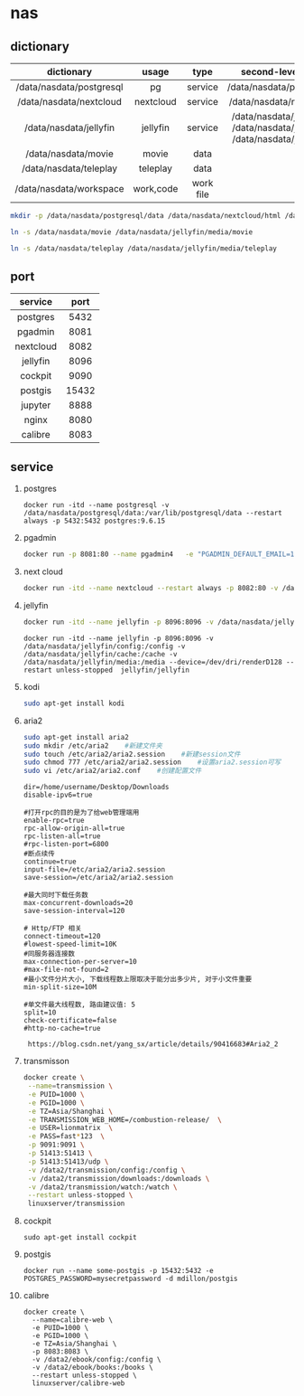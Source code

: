 # nas
## dictionary
dictionary | usage | type | second-level directory
:---:|:---:|:-----:|:---:
/data/nasdata/postgresql | pg        | service   | /data/nasdata/postgresql/data
/data/nasdata/nextcloud  | nextcloud | service   | /data/nasdata/nextcloud/html
/data/nasdata/jellyfin   | jellyfin  | service   | /data/nasdata/jellyfin/config /data/nasdata/jellyfin/cache /data/nasdata/jellyfin/media
/data/nasdata/movie      | movie     | data      |
/data/nasdata/teleplay   | teleplay  | data      |
/data/nasdata/workspace  | work,code | work file | 


```bash 
mkdir -p /data/nasdata/postgresql/data /data/nasdata/nextcloud/html /data/nasdata/jellyfin/config /data/nasdata/jellyfin/cache /data/nasdata/movie  /data/nasdata/teleplay /data/nasdata/workspace

ln -s /data/nasdata/movie /data/nasdata/jellyfin/media/movie

ln -s /data/nasdata/teleplay /data/nasdata/jellyfin/media/teleplay
```
## port
| service | port |
|:-------:|:----:|
|postgres | 5432 |
|pgadmin  | 8081 |
|nextcloud| 8082 |
|jellyfin | 8096 |
|cockpit  | 9090 |
|postgis  | 15432|
|jupyter  | 8888 |
|nginx    | 8080 |
|calibre  | 8083 | 

## service
1. postgres
    ```
    docker run -itd --name postgresql -v  /data/nasdata/postgresql/data:/var/lib/postgresql/data --restart always -p 5432:5432 postgres:9.6.15 

    ```
    
2. pgadmin
   ```bash
   docker run -p 8081:80 --name pgadmin4   -e "PGADMIN_DEFAULT_EMAIL=1149733622@qq.com"      -e "PGADMIN_DEFAULT_PASSWORD=fast*123"   -d dpage/pgadmin4
   ```
   
3. next cloud
    ```bash
    docker run -itd --name nextcloud --restart always -p 8082:80 -v /data/nasdata/nextcloud/html:/var/www/html  nextcloud
    ```
    
4. jellyfin
   ```bash 
   docker run -itd --name jellyfin -p 8096:8096 -v /data/nasdata/jellyfin/config:/config -v /data/nasdata/jellyfin/cache:/cache -v /data/nasdata/jellyfin/media:/media  jellyfin/jellyfin
   ```
   
   ```
   docker run -itd --name jellyfin -p 8096:8096 -v /data/nasdata/jellyfin/config:/config -v /data/nasdata/jellyfin/cache:/cache -v /data/nasdata/jellyfin/media:/media --device=/dev/dri/renderD128 --restart unless-stopped  jellyfin/jellyfin
   ```
   
   
   
5. kodi

   ```bash
   sudo apt-get install kodi 
   ```

6. aria2
   ```bash 
   sudo apt-get install aria2
   sudo mkdir /etc/aria2    #新建文件夹 
   sudo touch /etc/aria2/aria2.session    #新建session文件
   sudo chmod 777 /etc/aria2/aria2.session    #设置aria2.session可写 
   sudo vi /etc/aria2/aria2.conf    #创建配置文件
   ```
   ```
   dir=/home/username/Desktop/Downloads 
   disable-ipv6=true
   
   #打开rpc的目的是为了给web管理端用
   enable-rpc=true
   rpc-allow-origin-all=true
   rpc-listen-all=true
   #rpc-listen-port=6800
   #断点续传
   continue=true
   input-file=/etc/aria2/aria2.session
   save-session=/etc/aria2/aria2.session
   
   #最大同时下载任务数
   max-concurrent-downloads=20
   save-session-interval=120
   
   # Http/FTP 相关
   connect-timeout=120
   #lowest-speed-limit=10K
   #同服务器连接数
   max-connection-per-server=10
   #max-file-not-found=2
   #最小文件分片大小, 下载线程数上限取决于能分出多少片, 对于小文件重要
   min-split-size=10M
   
   #单文件最大线程数, 路由建议值: 5
   split=10
   check-certificate=false
   #http-no-cache=true
   ```
   ```
    https://blog.csdn.net/yang_sx/article/details/90416683#Aria2_2
   ```

7. transmisson
   ```bash
   docker create \
    --name=transmission \
    -e PUID=1000 \
    -e PGID=1000 \
    -e TZ=Asia/Shanghai \
    -e TRANSMISSION_WEB_HOME=/combustion-release/  \
    -e USER=lionmatrix  \
    -e PASS=fast*123  \
    -p 9091:9091 \
    -p 51413:51413 \
    -p 51413:51413/udp \
    -v /data2/transmission/config:/config \
    -v /data2/transmission/downloads:/downloads \
    -v /data2/transmission/watch:/watch \
    --restart unless-stopped \
    linuxserver/transmission
   ```

8. cockpit
   ```
   sudo apt-get install cockpit
   ```
9. postgis
   ```
   docker run --name some-postgis -p 15432:5432 -e POSTGRES_PASSWORD=mysecretpassword -d mdillon/postgis
   ```
10. calibre 
    ```
    docker create \
      --name=calibre-web \
      -e PUID=1000 \
      -e PGID=1000 \
      -e TZ=Asia/Shanghai \
      -p 8083:8083 \
      -v /data2/ebook/config:/config \
      -v /data2/ebook/books:/books \
      --restart unless-stopped \
      linuxserver/calibre-web
   ```